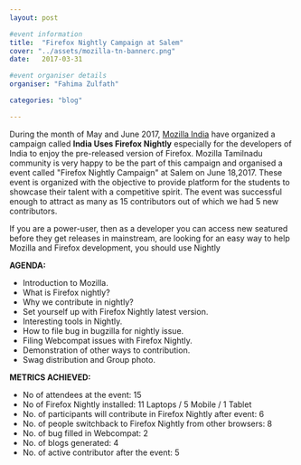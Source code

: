 ```yaml
---
layout: post

#event information
title:  "Firefox Nightly Campaign at Salem"
cover: "../assets/mozilla-tn-bannerc.png"
date:   2017-03-31

#event organiser details
organiser: "Fahima Zulfath"

categories: "blog"

---
```

During the month of May and June 2017, [Mozilla India](https://blog.mozillaindia.org/1801) have organized a campaign called 
**India Uses Firefox Nightly**  especially for the developers of India to enjoy the pre-released version of Firefox. Mozilla Tamilnadu community is very happy to be the part of this campaign and organised a event called "Firefox Nightly Campaign" at Salem on June 18,2017. These event is organized with the objective to provide platform for the students to showcase their talent with a competitive spirit. The event was successful enough to attract as many as 15 contributors out of which we had 5 new contributors.

If you are a power-user, then as a developer you can access new seatured before they get releases in mainstream, are looking for an easy way to help Mozilla and Firefox development, you should use Nightly

**AGENDA:**

   * Introduction to Mozilla.
   * What is Firefox nightly?
   * Why we contribute in nightly?
   * Set yourself up with Firefox Nightly latest version.
   * Interesting tools in Nightly.
   * How to file bug in bugzilla for nightly issue.
   * Filing Webcompat issues with Firefox Nightly.
   * Demonstration of other ways to contribution.
   * Swag distribution and Group photo.

**METRICS ACHIEVED:**   
   * No of attendees at the event: 15
   * No of Firefox Nightly installed: 11 Laptops / 5 Mobile / 1 Tablet
   * No. of participants will contribute in Firefox Nightly after event: 6
   * No. of people switchback to Firefox Nightly from other browsers: 8
   * No. of bug filled in Webcompat: 2
   * No. of blogs generated: 4
   * No. of active contributor after the event: 5

